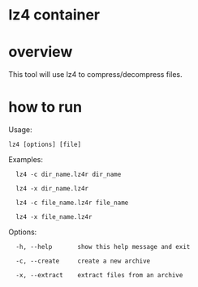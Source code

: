 lz4 container
===============

overview
========
This tool will use lz4 to compress/decompress files.


how to run
==========
Usage: 
```
lz4 [options] [file]
```

Examples:
```
  lz4 -c dir_name.lz4r dir_name  
  
  lz4 -x dir_name.lz4r          
  
  lz4 -c file_name.lz4r file_name
  
  lz4 -x file_name.lz4r
```

Options:
```
  -h, --help       show this help message and exit
  
  -c, --create     create a new archive
  
  -x, --extract    extract files from an archive
```
